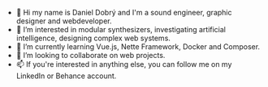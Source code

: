 - 👋 Hi my name is Daniel Dobrý and I'm a sound engineer, graphic designer and webdeveloper.
- 👀 I’m interested in modular synthesizers, investigating artificial intelligence, designing complex web systems.
- 🌱 I’m currently learning Vue.js, Nette Framework, Docker and Composer.
- 💞️ I’m looking to collaborate on web projects.
- 📫 If you're interested in anything else, you can follow me on my LinkedIn or Behance account.

<!---
I am a 22-year old student of the Interactive Media Theory at Masaryk University in Brno, where most of my work is currently produced. 
I have a long-term interest in sound, graphics and web programming.
--->
